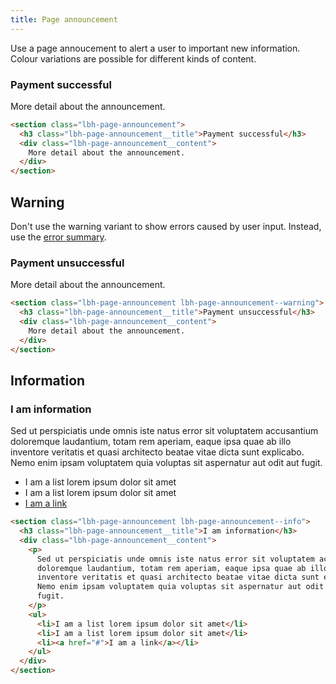 ```yaml
---
title: Page announcement
---
```


Use a page annoucement to alert a user to important new information. Colour variations are possible for different kinds of content.

<section className="lbh-page-announcement">
  <h3 className="lbh-page-announcement__title">Payment successful</h3>
  <div className="lbh-page-announcement__content">
    More detail about the announcement.
  </div>
</section>

```html
<section class="lbh-page-announcement">
  <h3 class="lbh-page-announcement__title">Payment successful</h3>
  <div class="lbh-page-announcement__content">
    More detail about the announcement.
  </div>
</section>
```

## Warning

Don't use the warning variant to show errors caused by user input. Instead, use the [error summary](/components/error-summary).


<section className="lbh-page-announcement lbh-page-announcement--warning">
  <h3 className="lbh-page-announcement__title">Payment unsuccessful</h3>
  <div className="lbh-page-announcement__content">More detail about the announcement.</div>
</section>

```html
<section class="lbh-page-announcement lbh-page-announcement--warning">
  <h3 class="lbh-page-announcement__title">Payment unsuccessful</h3>
  <div class="lbh-page-announcement__content">
    More detail about the announcement.
  </div>
</section>
```

## Information

<section className="lbh-page-announcement lbh-page-announcement--info">
  <h3 className="lbh-page-announcement__title">I am information</h3>
 <div className="lbh-page-announcement__content"><p>Sed ut perspiciatis unde omnis iste natus error sit voluptatem accusantium doloremque laudantium, totam rem aperiam, eaque ipsa quae ab illo inventore veritatis et quasi architecto beatae vitae dicta sunt explicabo. Nemo enim ipsam voluptatem quia voluptas sit aspernatur aut odit aut fugit.</p><ul><li>I am a list lorem ipsum dolor sit amet</li><li>I am a list lorem ipsum dolor sit amet</li><li><a href="#">I am a link</a></li></ul></div>
</section>

```html
<section class="lbh-page-announcement lbh-page-announcement--info">
  <h3 class="lbh-page-announcement__title">I am information</h3>
  <div class="lbh-page-announcement__content">
    <p>
      Sed ut perspiciatis unde omnis iste natus error sit voluptatem accusantium
      doloremque laudantium, totam rem aperiam, eaque ipsa quae ab illo
      inventore veritatis et quasi architecto beatae vitae dicta sunt explicabo.
      Nemo enim ipsam voluptatem quia voluptas sit aspernatur aut odit aut
      fugit.
    </p>
    <ul>
      <li>I am a list lorem ipsum dolor sit amet</li>
      <li>I am a list lorem ipsum dolor sit amet</li>
      <li><a href="#">I am a link</a></li>
    </ul>
  </div>
</section>
```
